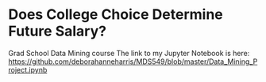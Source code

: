 # Does College Choice Determine Future Salary?
Grad School Data Mining course
The link to my Jupyter Notebook is here:
https://github.com/deborahanneharris/MDS549/blob/master/Data_Mining_Project.ipynb
